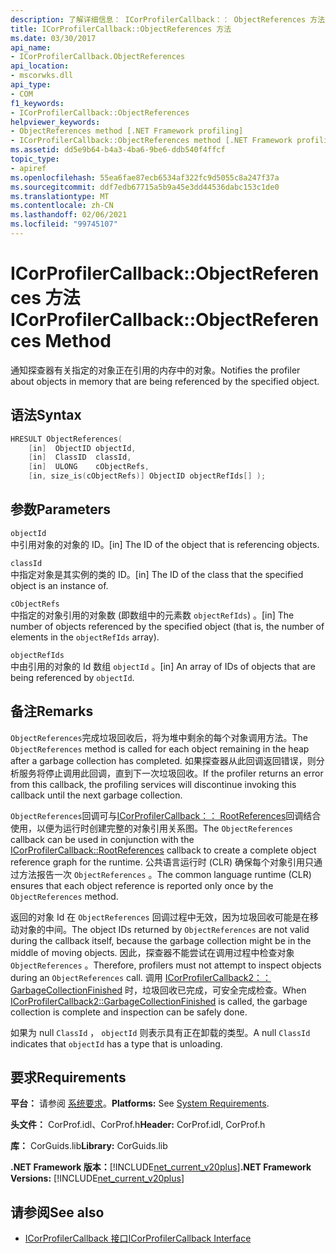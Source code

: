 ```yaml
---
description: 了解详细信息： ICorProfilerCallback：： ObjectReferences 方法
title: ICorProfilerCallback::ObjectReferences 方法
ms.date: 03/30/2017
api_name:
- ICorProfilerCallback.ObjectReferences
api_location:
- mscorwks.dll
api_type:
- COM
f1_keywords:
- ICorProfilerCallback::ObjectReferences
helpviewer_keywords:
- ObjectReferences method [.NET Framework profiling]
- ICorProfilerCallback::ObjectReferences method [.NET Framework profiling]
ms.assetid: dd5e9b64-b4a3-4ba6-9be6-ddb540f4ffcf
topic_type:
- apiref
ms.openlocfilehash: 55ea6fae87ecb6534af322fc9d5055c8a247f37a
ms.sourcegitcommit: ddf7edb67715a5b9a45e3dd44536dabc153c1de0
ms.translationtype: MT
ms.contentlocale: zh-CN
ms.lasthandoff: 02/06/2021
ms.locfileid: "99745107"
---
```

# <a name="icorprofilercallbackobjectreferences-method"></a><span data-ttu-id="d7a71-103">ICorProfilerCallback::ObjectReferences 方法</span><span class="sxs-lookup"><span data-stu-id="d7a71-103">ICorProfilerCallback::ObjectReferences Method</span></span>

<span data-ttu-id="d7a71-104">通知探查器有关指定的对象正在引用的内存中的对象。</span><span class="sxs-lookup"><span data-stu-id="d7a71-104">Notifies the profiler about objects in memory that are being referenced by the specified object.</span></span>  
  
## <a name="syntax"></a><span data-ttu-id="d7a71-105">语法</span><span class="sxs-lookup"><span data-stu-id="d7a71-105">Syntax</span></span>  
  
```cpp  
HRESULT ObjectReferences(  
    [in]  ObjectID objectId,  
    [in]  ClassID  classId,  
    [in]  ULONG    cObjectRefs,  
    [in, size_is(cObjectRefs)] ObjectID objectRefIds[] );  
```  
  
## <a name="parameters"></a><span data-ttu-id="d7a71-106">参数</span><span class="sxs-lookup"><span data-stu-id="d7a71-106">Parameters</span></span>  

 `objectId`  
 <span data-ttu-id="d7a71-107">中引用对象的对象的 ID。</span><span class="sxs-lookup"><span data-stu-id="d7a71-107">[in] The ID of the object that is referencing objects.</span></span>  
  
 `classId`  
 <span data-ttu-id="d7a71-108">中指定对象是其实例的类的 ID。</span><span class="sxs-lookup"><span data-stu-id="d7a71-108">[in] The ID of the class that the specified object is an instance of.</span></span>  
  
 `cObjectRefs`  
 <span data-ttu-id="d7a71-109">中指定的对象引用的对象数 (即数组中的元素数 `objectRefIds`) 。</span><span class="sxs-lookup"><span data-stu-id="d7a71-109">[in] The number of objects referenced by the specified object (that is, the number of elements in the `objectRefIds` array).</span></span>  
  
 `objectRefIds`  
 <span data-ttu-id="d7a71-110">中由引用的对象的 Id 数组 `objectId` 。</span><span class="sxs-lookup"><span data-stu-id="d7a71-110">[in] An array of IDs of objects that are being referenced by `objectId`.</span></span>  
  
## <a name="remarks"></a><span data-ttu-id="d7a71-111">备注</span><span class="sxs-lookup"><span data-stu-id="d7a71-111">Remarks</span></span>  

 <span data-ttu-id="d7a71-112">`ObjectReferences`完成垃圾回收后，将为堆中剩余的每个对象调用方法。</span><span class="sxs-lookup"><span data-stu-id="d7a71-112">The `ObjectReferences` method is called for each object remaining in the heap after a garbage collection has completed.</span></span> <span data-ttu-id="d7a71-113">如果探查器从此回调返回错误，则分析服务将停止调用此回调，直到下一次垃圾回收。</span><span class="sxs-lookup"><span data-stu-id="d7a71-113">If the profiler returns an error from this callback, the profiling services will discontinue invoking this callback until the next garbage collection.</span></span>  
  
 <span data-ttu-id="d7a71-114">`ObjectReferences`回调可与[ICorProfilerCallback：： RootReferences](icorprofilercallback-rootreferences-method.md)回调结合使用，以便为运行时创建完整的对象引用关系图。</span><span class="sxs-lookup"><span data-stu-id="d7a71-114">The `ObjectReferences` callback can be used in conjunction with the [ICorProfilerCallback::RootReferences](icorprofilercallback-rootreferences-method.md) callback to create a complete object reference graph for the runtime.</span></span> <span data-ttu-id="d7a71-115">公共语言运行时 (CLR) 确保每个对象引用只通过方法报告一次 `ObjectReferences` 。</span><span class="sxs-lookup"><span data-stu-id="d7a71-115">The common language runtime (CLR) ensures that each object reference is reported only once by the `ObjectReferences` method.</span></span>  
  
 <span data-ttu-id="d7a71-116">返回的对象 Id 在 `ObjectReferences` 回调过程中无效，因为垃圾回收可能是在移动对象的中间。</span><span class="sxs-lookup"><span data-stu-id="d7a71-116">The object IDs returned by `ObjectReferences` are not valid during the callback itself, because the garbage collection might be in the middle of moving objects.</span></span> <span data-ttu-id="d7a71-117">因此，探查器不能尝试在调用过程中检查对象 `ObjectReferences` 。</span><span class="sxs-lookup"><span data-stu-id="d7a71-117">Therefore, profilers must not attempt to inspect objects during an `ObjectReferences` call.</span></span> <span data-ttu-id="d7a71-118">调用 [ICorProfilerCallback2：： GarbageCollectionFinished](icorprofilercallback2-garbagecollectionfinished-method.md) 时，垃圾回收已完成，可安全完成检查。</span><span class="sxs-lookup"><span data-stu-id="d7a71-118">When [ICorProfilerCallback2::GarbageCollectionFinished](icorprofilercallback2-garbagecollectionfinished-method.md) is called, the garbage collection is complete and inspection can be safely done.</span></span>  
  
 <span data-ttu-id="d7a71-119">如果为 null `ClassId` ， `objectId` 则表示具有正在卸载的类型。</span><span class="sxs-lookup"><span data-stu-id="d7a71-119">A null `ClassId` indicates that `objectId` has a type that is unloading.</span></span>  
  
## <a name="requirements"></a><span data-ttu-id="d7a71-120">要求</span><span class="sxs-lookup"><span data-stu-id="d7a71-120">Requirements</span></span>  

 <span data-ttu-id="d7a71-121">**平台：** 请参阅 [系统要求](../../get-started/system-requirements.md)。</span><span class="sxs-lookup"><span data-stu-id="d7a71-121">**Platforms:** See [System Requirements](../../get-started/system-requirements.md).</span></span>  
  
 <span data-ttu-id="d7a71-122">**头文件：** CorProf.idl、CorProf.h</span><span class="sxs-lookup"><span data-stu-id="d7a71-122">**Header:** CorProf.idl, CorProf.h</span></span>  
  
 <span data-ttu-id="d7a71-123">**库：** CorGuids.lib</span><span class="sxs-lookup"><span data-stu-id="d7a71-123">**Library:** CorGuids.lib</span></span>  
  
 <span data-ttu-id="d7a71-124">**.NET Framework 版本：**[!INCLUDE[net_current_v20plus](../../../../includes/net-current-v20plus-md.md)]</span><span class="sxs-lookup"><span data-stu-id="d7a71-124">**.NET Framework Versions:** [!INCLUDE[net_current_v20plus](../../../../includes/net-current-v20plus-md.md)]</span></span>  
  
## <a name="see-also"></a><span data-ttu-id="d7a71-125">请参阅</span><span class="sxs-lookup"><span data-stu-id="d7a71-125">See also</span></span>

- [<span data-ttu-id="d7a71-126">ICorProfilerCallback 接口</span><span class="sxs-lookup"><span data-stu-id="d7a71-126">ICorProfilerCallback Interface</span></span>](icorprofilercallback-interface.md)
